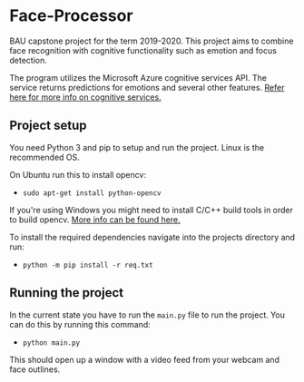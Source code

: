 # Face-Processor
BAU capstone project for the term 2019-2020. This project aims to combine face recognition with cognitive functionality such as emotion and focus detection.    

The program utilizes the Microsoft Azure cognitive services API. The service returns predictions for emotions and several other features. [Refer here for more info on cognitive services.](https://docs.microsoft.com/en-us/azure/cognitive-services/face/index) 

## Project setup
You need Python 3 and pip to setup and run the project. Linux is the recommended OS.

On Ubuntu run this to install opencv:
- `sudo apt-get install python-opencv` 

If you're using Windows you might need to install C/C++ build tools in order to build opencv. [More info can be found here.](https://docs.opencv.org/master/d5/de5/tutorial_py_setup_in_windows.html)

To install the required dependencies navigate into the projects directory and run: 
- `python -m pip install -r req.txt`

## Running the project
In the current state you have to run the `main.py` file to run the project. You can do this by running this command:
- `python main.py`

This should open up a window with a video feed from your webcam and face outlines.